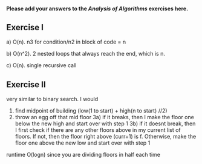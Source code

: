 #### Please add your answers to the ***Analysis of  Algorithms*** exercises here.

## Exercise I

a) O(n).  n3 for condition/n2 in block of code = n


b) O(n^2).  2 nested loops that always reach the end, which is n. 


c) O(n).  single recursive call

## Exercise II

very similar to binary search.  I would 

1) find midpoint of building (low(1 to start) + high(n to start) //2)
2) throw an egg off that mid floor
3a) if it breaks, then I make the floor one below the new high and start over with step 1
3b) if it doesnt break, then I first check if there are any other floors above in my current list of floors. If not, then the floor right above (curr+1) is f.  Otherwise, make the floor one above the new low and start over with step 1

runtime O(logn) since you are dividing floors in half each time

